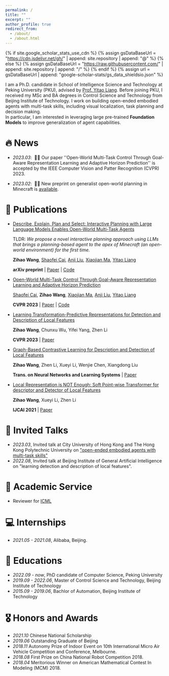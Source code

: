 ```yaml
---
permalink: /
title: ""
excerpt: ""
author_profile: true
redirect_from: 
  - /about/
  - /about.html
---
```


{% if site.google_scholar_stats_use_cdn %}
{% assign gsDataBaseUrl = "https://cdn.jsdelivr.net/gh/" | append: site.repository | append: "@" %}
{% else %}
{% assign gsDataBaseUrl = "https://raw.githubusercontent.com/" | append: site.repository | append: "/" %}
{% endif %}
{% assign url = gsDataBaseUrl | append: "google-scholar-stats/gs_data_shieldsio.json" %}

<span class='anchor' id='about-me'></span>

I am a Ph.D. candidate in School of Intelligence Science and Technology at Peking University (PKU), advised by [Prof. Yitao Liang](https://web.cs.ucla.edu/~yliang/). 
Before joining PKU, I received my MSc and BA degrees in Control Science and Technology from Beijing Institute of Technology.
I work on building open-ended embodied agents with multi-task skills, including visual localization, task planning and decision making.  
In particular, I am interested in leveraging large pre-trained **Foundation Models** to improve generalization of agent capabilities.

# 🔥 News
- *2023.03*: &nbsp;🎉🎉 Our paper ''Open-World Multi-Task Control Through Goal-Aware Representation Learning and Adaptive Horizon Prediction'' is accepted by the IEEE Computer Vision and Patter Recognition (CVPR) 2023.

- *2023.02*: &nbsp;🎉🎉 New preprint on generalist open-world planning in Minecraft is [available](https://arxiv.org/pdf/2301.10034.pdf).

# 📝 Publications 

- [Describe, Explain, Plan and Select: Interactive Planning with Large Language Models Enables Open-World Multi-Task Agents](https://arxiv.org/pdf/2302.01560.pdf)

  TLDR: *We propose a novel interactive planning approach using LLMs that brings a planning-based agent to the apex of Minecraft (an open-world environment) for the first time.*

  **Zihao Wang**, [Shaofei Cai](https://phython96.github.io/), [Anji Liu](https://liuanji.github.io/), [Xiaojian Ma](https://web.cs.ucla.edu/~xm/), [Yitao Liang](https://web.cs.ucla.edu/~yliang/)

  **arXiv preprint** \| [Paper](https://arxiv.org/pdf/2302.01560.pdf) \| [Code](https://github.com/CraftJarvis/MC-Planner)

- [Open-World Multi-Task Control Through Goal-Aware Representation Learning and Adaptive Horizon Prediction](https://arxiv.org/pdf/2301.10034.pdf)

  [Shaofei Cai](https://phython96.github.io/), **Zihao Wang**, [Xiaojian Ma](https://web.cs.ucla.edu/~xm/), [Anji Liu](https://liuanji.github.io/), [Yitao Liang](https://web.cs.ucla.edu/~yliang/)

  **CVPR 2023** \| [Paper](https://arxiv.org/pdf/2301.10034.pdf) \| [Code](https://github.com/CraftJarvis/MC-Controller)
  
- [Learning Transformation-Predictive Representations for Detection and Description of Local Features](https://zhwang4ai.github.io)

  **Zihao Wang**, Chunxu Wu, Yifei Yang, Zhen Li

  **CVPR 2023** \| [Paper](https://zhwang4ai.github.io)

- [Graph-Based Contrastive Learning for Description and Detection of Local Features](https://ieeexplore.ieee.org/abstract/document/9906927/)

  **Zihao Wang**, Zhen Li, Xueyi Li, Wenjie Chen, Xiangdong Liu

  **Trans. on Neural Networks and Learning Systems** \| [Paper](https://ieeexplore.ieee.org/abstract/document/9906927)

- [Local Representation is NOT Enough: Soft Point-wise Transformer for descriptor and Detector of Local Features](https://www.ijcai.org/proceedings/2021/0159.pdf)

  **Zihao Wang**, Xueyi Li, Zhen Li

  **IJCAI 2021** \| [Paper](https://www.ijcai.org/proceedings/2021/0159.pdf)

# 💬 Invited Talks
- *2023.03*, Invited talk at City University of Hong Kong and The Hong Kong Polytechnic University on ["open-ended embodied agents with multi-task skills"](http://cccn.ee.cityu.edu.hk/webinar/)
- *2022.08*, Invited talk at Beijing Institute of General Artificial Intelligence on "learning detection and description of local features".

# 🔭 Academic Service 
- Reviewer for [ICML](https://icml.cc/Conferences/2022/Reviewers)

# 💻 Internships
- *2021.05 - 2021.08*, Alibaba, Beijing.

# 📖 Educations
- *2022.09 - now*, PhD candidate of Computer Science, Peking University
- *2019.09 - 2022.06*, Master of Control Science and Technology, Beijing Institute of Technology 
- *2015.09 - 2019.06*, Bachlor of Automation, Beijing Institute of Technology

# 🎖 Honors and Awards
- *2021.10* Chinese National Scholarship
- *2019.06* Outstanding Graduate of Beijing
- *2018.11* Autonomy Prize of Indoor Event on 10th International Micro Air Vehicle Competition and Conference, Melbourne.
- *2018.08* First Prize on China National Robot Competition 2018.
- *2018.04* Meritorious Winner on American Mathematical Contest In Modeling (MCM) 2018. 
